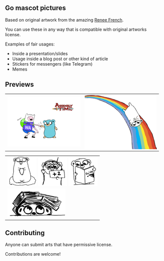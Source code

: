 ## Go mascot pictures

Based on original artwork from the amazing [Renee French](http://reneefrench.blogspot.com/).

You can use these in any way that is compatible with original artworks license.

Examples of fair usages:
- Inside a presentation/slides
- Usage inside a blog post or other kind of article
- Stickers for messengers (like Telegram)
- Memes

## Previews

<table>

<tr>
  <td><img src="/img/Assembly_time&Go.png"></td>
  <td><img src="/img/rainbow.png"></td>
</tr>

</table>

<table>

<tr><td>
  <img src="/img/meditating.png" width="96" height="96">
  <img src="/img/go_review.png" width="96" height="96">
  <img src="/img/reading_guide.png" width="96" height="96">
</td></tr>

<tr><td>
  <img src="/img/under_book_pile.png" colspan="3" height="96">
</td></tr>

</table>

## Contributing

Anyone can submit arts that have permissive license.

Contributions are welcome!
